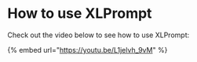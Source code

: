 # How to use XLPrompt

Check out the video below to see how to use XLPrompt:

{% embed url="https://youtu.be/L1jelvh_9vM" %}
